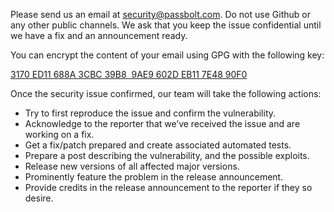 Please send us an email at [security@passbolt.com](mailto:security@passbolt.com).
Do not use Github or any other public channels. 
We ask that you keep the issue confidential until we have a fix and an announcement ready.

You can encrypt the content of your email using GPG with the following key:

[3170 ED11 688A 3CBC 39B8  9AE9 602D EB11 7E48 90F0](https://keys.mailvelope.com/pks/lookup?op=get&search=0x602DEB117E4890F0)

Once the security issue confirmed, our team will take the following actions: 
* Try to first reproduce the issue and confirm the vulnerability.
* Acknowledge to the reporter that we’ve received the issue and are working on a fix.
* Get a fix/patch prepared and create associated automated tests.
* Prepare a post describing the vulnerability, and the possible exploits.
* Release new versions of all affected major versions.
* Prominently feature the problem in the release announcement.
* Provide credits in the release announcement to the reporter if they so desire.
